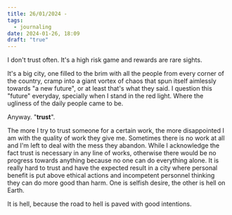 ```yaml
---
title: 26/01/2024 -
tags:
  - journaling
date: 2024-01-26, 18:09
draft: "true"
---
```

I don't trust often. It's a high risk game and rewards are rare sights.

It's a big city, one filled to the brim with all the people from every corner of the country, cramp into a giant vortex of chaos that spun itself aimlessly towards "a new future", or at least that's what they said. I question this "future" everyday, specially when I stand in the red light. Where the ugliness of the daily people came to be.

Anyway. "**trust**".

The more I try to trust someone for a certain work, the more disappointed I am with the quality of work they give me. Sometimes there is no work at all and I'm left to deal with the mess they abandon. While I acknowledge the fact trust is necessary in any line of works, otherwise there would be no progress towards anything because no one can do everything alone. It is really hard to trust and have the expected result in a city where personal benefit is put above ethical actions and incompetent personnel thinking they can do more good than harm. One is selfish desire, the other is hell on Earth.

It is hell, because the road to hell is paved with good intentions.



